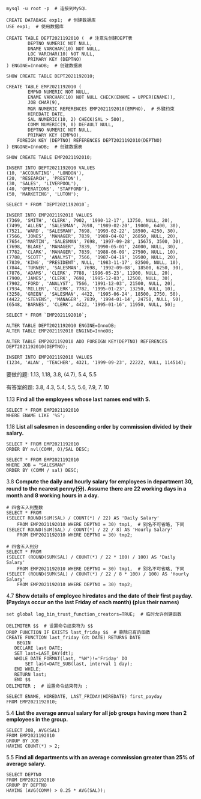 ```mysql
mysql -u root -p  # 连接到MySQL

CREATE DATABASE exp1;  # 创建数据库
USE exp1;  # 使用数据库

CREATE TABLE DEPT2021192010 (  # 注意先创建DEPT表
		DEPTNO NUMERIC NOT NULL, 
		DNAME VARCHAR(10) NOT NULL, 
		LOC VARCHAR(10) NOT NULL, 
		PRIMARY KEY (DEPTNO)
) ENGINE=InnoDB;  # 创建数据表

SHOW CREATE TABLE DEPT2021192010;

CREATE TABLE EMP2021192010 (
		EMPNO NUMERIC NOT NULL, 
		ENAME VARCHAR(10) NOT NULL CHECK(ENAME = UPPER(ENAME)), 
		JOB CHAR(9), 
		MGR NUMERIC REFERENCES EMP2021192010(EMPNO),  # 外键约束
		HIREDATE DATE, 
		SAL NUMERIC(10, 2) CHECK(SAL > 500), 
		COMM NUMERIC(9, 0) DEFAULT NULL, 
		DEPTNO NUMERIC NOT NULL,
		PRIMARY KEY (EMPNO), 
  	FOREIGN KEY (DEPTNO) REFERENCES DEPT2021192010(DEPTNO)
) ENGINE=InnoDB;  # 创建数据表

SHOW CREATE TABLE EMP2021192010;
```



```mysql
INSERT INTO DEPT2021192010 VALUES
(10, 'ACCOUNTING', 'LONDON'),
(20, 'RESEARCH', 'PRESTON'),
(30, 'SALES', 'LIVERPOOL'),
(40, 'OPERATIONS', 'STAFFORD'),
(50, 'MARKETING', 'LUTON');

SELECT * FROM `DEPT2021192010`;
```



```mysql
INSERT INTO EMP2021192010 VALUES
(7369, 'SMITH', 'CLERK', 7902, '1990-12-17', 13750, NULL, 20),
(7499, 'ALLEN', 'SALESMAN', 7698, '1989-02-20', 19000, 6400, 30),
(7521, 'WARD', 'SALESMAN', 7698, '1993-02-22', 18500, 4250, 30),
(7566, 'JONES', 'MANAGER', 7839, '1989-04-02', 26850, NULL, 20),
(7654, 'MARTIN', 'SALESMAN', 7698, '1997-09-28', 15675, 3500, 30),
(7698, 'BLAKE', 'MANAGER', 7839, '1990-05-01', 24000, NULL, 30),
(7782, 'CLARK', 'MANAGER', 7839, '1988-06-09', 27500, NULL, 10),
(7788, 'SCOTT', 'ANALYST', 7566, '1987-04-19', 19500, NULL, 20),
(7839, 'KING', 'PRESIDENT', NULL, '1983-11-17', 82500, NULL, 10),
(7844, 'TURNER', 'SALESMAN', 7698, '1992-09-08', 18500, 6250, 30),
(7876, 'ADAMS', 'CLERK', 7788, '1996-05-23', 11900, NULL, 20),
(7900, 'JAMES', 'CLERK', 7698, '1995-12-03', 12500, NULL, 30),
(7902, 'FORD', 'ANALYST', 7566, '1991-12-03', 21500, NULL, 20),
(7934, 'MILLER', 'CLERK', 7782, '1995-01-23', 13250, NULL, 10),
(3258, 'GREEN', 'SALESMAN', 4422, '1995-06-24', 18500, 2750, 50),
(4422, 'STEVENS', 'MANAGER', 7839, '1994-01-14', 24750, NULL, 50),
(6548, 'BARNES', 'CLERK', 4422, '1995-01-16', 11950, NULL, 50);

SELECT * FROM `EMP2021192010`;
```



```mysql
ALTER TABLE DEPT2021192010 ENGINE=InnoDB;
ALTER TABLE EMP2021192010 ENGINE=InnoDB;
```



```mysql
ALTER TABLE EMP2021192010 ADD FOREIGN KEY(DEPTNO) REFERENCES DEPT2021192010(DEPTNO);
```



```mysql
INSERT INTO EMP2021192010 VALUES
(1234, 'ALAN', 'TEACHER', 4321, '1999-09-23', 22222, NULL, 114514);
```



要做的题: 1.13, 1.18, 3.8, (4.7), 5.4, 5.5

有答案的题: 3.8, 4.3, 5.4, 5.5, 5.6, 7.9, 7. 10



1.13 **Find all the employees whose last names end with S.**

```mysql
SELECT * FROM EMP2021192010 
WHERE ENAME LIKE '%S';
```



1.18 **List all salesmen in descending order by commission divided by their salary.**

```mysql
SELECT * FROM EMP2021192010 
ORDER BY nvl(COMM, 0)/SAL DESC;
```

```mysql
SELECT * FROM EMP2021192010 
WHERE JOB = "SALESMAN" 
ORDER BY (COMM / sal) DESC;
```



3.8 **Compute the daily and hourly salary for employees in department 30, round to the nearest penny(分). Assume there are 22 working days in a month and 8 working hours in a day.**

```mysql
# 四舍五入到整数
SELECT * FROM 
(SELECT ROUND(SUM(SAL) / COUNT(*) / 22) AS 'Daily Salary'
    FROM EMP2021192010 WHERE DEPTNO = 30) tmp1,  # 别名不可省略, 下同
(SELECT ROUND(SUM(SAL) / COUNT(*) / 22 / 8) AS 'Hourly Salary'
    FROM EMP2021192010 WHERE DEPTNO = 30) tmp2;
```

```mysql
# 四舍五入到分
SELECT * FROM 
(SELECT (ROUND(SUM(SAL) / COUNT(*) / 22 * 100) / 100) AS 'Daily Salary'
    FROM EMP2021192010 WHERE DEPTNO = 30) tmp1,  # 别名不可省略, 下同
(SELECT (ROUND(SUM(SAL) / COUNT(*) / 22 / 8 * 100) / 100) AS 'Hourly Salary'
    FROM EMP2021192010 WHERE DEPTNO = 30) tmp2;
```



4.7 **Show details of employee hiredates and the date of their first payday.  (Paydays occur on the last Friday of each month) (plus their names)**

```mysql
set global log_bin_trust_function_creators=TRUE;  # 临时允许创建函数

DELIMITER $$  # 设置命令结束符为 $$
DROP FUNCTION IF EXISTS last_friday $$  # 删除已有的函数
CREATE FUNCTION last_friday (dt DATE) RETURNS DATE
    BEGIN
   DECLARE last DATE;
   SET last=LAST_DAY(dt);
   WHILE DATE_FORMAT(last, "%W")!='Friday' DO
       SET last=DATE_SUB(last, interval 1 day);
   END WHILE;
   RETURN last;
   END $$
DELIMITER ;  # 设置命令结束符为 ;

SELECT ENAME, HIREDATE, LAST_FRIDAY(HIREDATE) first_payday
FROM EMP2021192010;
```



5.4 **List the average annual salary for all job groups having more than 2 employees in the group.**

```mysql
SELECT JOB, AVG(SAL)
FROM EMP2021192010
GROUP BY JOB
HAVING COUNT(*) > 2;
```



5.5 **Find all departments with an average commission greater than 25% of average salary.**

```mysql
SELECT DEPTNO
FROM EMP2021192010
GROUP BY DEPTNO
HAVING (AVG(COMM) > 0.25 * AVG(SAL));
```







